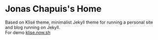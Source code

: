 # Jonas Chapuis's Home

Based on Klisé theme, minimalist Jekyll theme for running a personal site and blog running on Jekyll.<br>
For demo <a href="https://klise.now.sh" target="_blank" rel="noopener">klise.now.sh</a>
